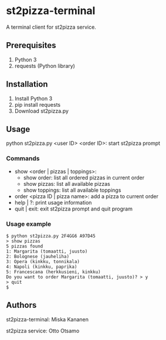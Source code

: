 # st2pizza-terminal

A terminal client for st2pizza service.

## Prerequisites

1. Python 3
1. requests (Python library)

## Installation

1. Install Python 3
1. pip install requests
1. Download st2pizza.py

## Usage

python st2pizza.py &lt;user ID&gt; &lt;order ID&gt;: start st2pizza prompt

### Commands

* show <order | pizzas | toppings>:
	* show order: list all ordered pizzas in current order
	* show pizzas: list all available pizzas
	* show toppings: list all available toppings
* order <pizza ID | pizza name>: add a pizza to current order
* help | ?: print usage information
* quit | exit: exit st2pizza prompt and quit program

### Usage example

```
$ python st2pizza.py 2F4GG6 A97D45
> show pizzas
5 pizzas found
1: Margarita (tomaatti, juusto)
2: Bolognese (jauheliha)
3: Opera (kinkku, tonnikala)
4: Napoli (kinkku, paprika)
5: Francescana (herkkusieni, kinkku)
Do you want to order Margarita (tomaatti, juusto)? > y
> quit
$
```

## Authors

st2pizza-terminal: Miska Kananen

st2pizza service: Otto Otsamo
